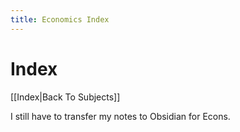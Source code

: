 ```yaml
---
title: Economics Index
---
```

# Index
[[Index|Back To Subjects]]

I still have to transfer my notes to Obsidian for Econs.